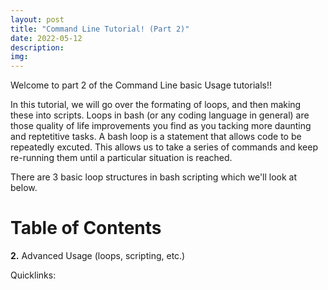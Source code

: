 ```yaml
---
layout: post
title: "Command Line Tutorial! (Part 2)"
date: 2022-05-12
description: 
img:
---
```


Welcome to part 2 of the Command Line basic Usage tutorials!!

In this tutorial, we will go over the formating of loops, and then making these into scripts. Loops in bash (or any coding language in general) are those quality of life improvements you find as you tacking more daunting and reptetitive tasks. A bash loop is a statement that allows code to be repeatedly excuted. This allows us to take a series of commands and keep re-running them until a particular situation is reached.

There are 3 basic loop structures in bash scripting which we'll look at below.

# Table of Contents #
**2.** Advanced Usage (loops, scripting, etc.)

Quicklinks: 

